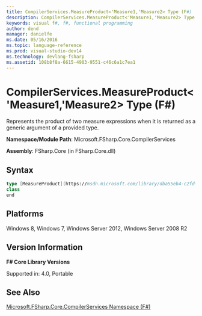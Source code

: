 ```yaml
---
title: CompilerServices.MeasureProduct<'Measure1,'Measure2> Type (F#)
description: CompilerServices.MeasureProduct<'Measure1,'Measure2> Type (F#)
keywords: visual f#, f#, functional programming
author: dend
manager: danielfe
ms.date: 05/16/2016
ms.topic: language-reference
ms.prod: visual-studio-dev14
ms.technology: devlang-fsharp
ms.assetid: 108b8f8a-6615-4903-9551-c46c6a1c7ea1 
---
```


# CompilerServices.MeasureProduct<'Measure1,'Measure2> Type (F#)

Represents the product of two measure expressions when it is returned as a generic argument of a provided type.

**Namespace/Module Path**: Microsoft.FSharp.Core.CompilerServices

**Assembly**: FSharp.Core (in FSharp.Core.dll)


## Syntax

```fsharp
type [MeasureProduct](https://msdn.microsoft.com/library/dba55eb4-c2fd-43fa-804d-5339b26785c1)<'Measure1,'Measure2> =
class
end
```

## Platforms
Windows 8, Windows 7, Windows Server 2012, Windows Server 2008 R2


## Version Information
**F# Core Library Versions**

Supported in: 4.0, Portable

## See Also
[Microsoft.FSharp.Core.CompilerServices Namespace &#40;F&#35;&#41;](Microsoft.FSharp.Core.CompilerServices-Namespace-%5BFSharp%5D.md)